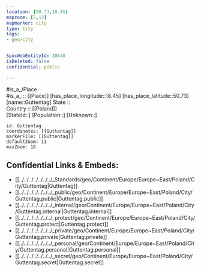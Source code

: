 ```yaml
---
location: [50.73,18.45] 
mapzoom: [7,12] 
mapmarker: city 
type: City
tags:
- geo/City


SpocWebEntityId: 30648
isDeleted: false
confidential: public

---
```

#is_a_/Place  
#is_a_ :: [[Place]] 
[has_place_longitude::18.45] 
[has_place_latitude::50.73] 
[name::Guttentag] 
State ::  
Country :: [[Poland]]  
[StateId::] 
[Population::] 
[Unknown::] 


```leaflet
id: Guttentag
coordinates: [[Guttentag]] 
markerFile: [[Guttentag]] 
defaultZoom: 11 
maxZoom: 18
```


## Confidential Links & Embeds: 
- [[../../../../../../../_Standards/geo/Continent/Europe/Europe~East/Poland/City/Guttentag|Guttentag]] 
- [[../../../../../../../_public/geo/Continent/Europe/Europe~East/Poland/City/Guttentag.public|Guttentag.public]] 
- [[../../../../../../../_internal/geo/Continent/Europe/Europe~East/Poland/City/Guttentag.internal|Guttentag.internal]] 
- [[../../../../../../../_protect/geo/Continent/Europe/Europe~East/Poland/City/Guttentag.protect|Guttentag.protect]] 
- [[../../../../../../../_private/geo/Continent/Europe/Europe~East/Poland/City/Guttentag.private|Guttentag.private]] 
- [[../../../../../../../_personal/geo/Continent/Europe/Europe~East/Poland/City/Guttentag.personal|Guttentag.personal]] 
- [[../../../../../../../_secret/geo/Continent/Europe/Europe~East/Poland/City/Guttentag.secret|Guttentag.secret]] 
